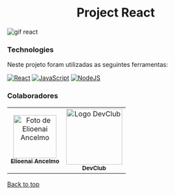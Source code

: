 

<h1 align="center">
  Project React
</h1>


 <img src="../../src/assets/First-Project-React.gif" alt="gif react">

### Technologies 

Neste projeto foram utilizadas as seguintes ferramentas:

[![React](https://img.shields.io/badge/react-%2320232a.svg?style=for-the-badge&logo=react&logoColor=%2361DAFB)](https://pt-br.reactjs.org/)
[![JavaScript](https://img.shields.io/badge/JavaScript-F7DF1E?style=for-the-badge&logo=javascript&logoColor=black)](https://developer.mozilla.org/pt-BR/docs/Web/JavaScript)
[![NodeJS](https://img.shields.io/badge/Node.js-43853D?style=for-the-badge&logo=node.js&logoColor=white)](https://nodejs.org/en/)

### Colaboradores

<table>
    <tr>
        <td align="center">
            <a href="https://github.com/elioenaiancelmo">
            <img src="./assets/perfil.jpg" width="100px;" alt="Foto de Elioenai Ancelmo">
            <br>
            <sub>
                <b>Elioenai Ancelmo</b>
            </sub>
            </a>
        </td>
        <td align="center">
            <img src="./assets/LogoDevClub.png" width="130px;" alt="Logo DevClub"/><br>
            <sub>
                <b>DevClub</b>
            </sub>
    </tr>
</table>

<a href="#top">Back to top</a>

